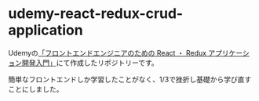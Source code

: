 # udemy-react-redux-crud-application

Udemyの[「フロントエンドエンジニアのための React ・ Redux アプリケーション開発入門」](https://www.udemy.com/course/react-application-development/)にて作成したリポジトリーです。

簡単なフロントエンドしか学習したことがなく、1/3で挫折し基礎から学び直すことにしました。

